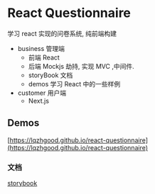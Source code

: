 # React Questionnaire

学习 react 实现的问卷系统, 纯前端构建

-   business 管理端
    -   前端 React
    -   后端 Mockjs 劫持, 实现 MVC ,中间件.
    -   storyBook 文档
    -   demos 学习 React 中的一些样例
-   customer 用户端
    -   Next.js

## Demos

[https://lqzhgood.github.io/react-questionnaire](https://lqzhgood.github.io/react-questionnaire)

### 文档

[storybook](https://lqzhgood.github.io/react-questionnaire/storybook)
